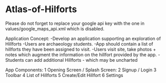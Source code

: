 # Atlas-of-Hilforts

Please do not forget to replace your google api key with the one in values/google_maps_api.xml which is disabled.

Application Concept:
-Develop an application supporting an exploration
of Hillforts
-Users are archaeology students.
-App should contain a list of hillforts they have
been assigned to visit.
-Users visit site, take photos + notes which
augment the information on the hillfort provided by
the app.
-Students can add additional Hillforts - which may
be uncharted


App Components:
1 Opening Screen / Splash Screen:
2 Signup / Login
3 Toolbar
4 List of Hillforts
5 Create/Edit Hillfort
6 Settings
